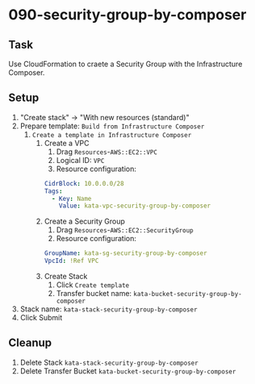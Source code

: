 # 090-security-group-by-composer

## Task
Use CloudFormation to craete a Security Group with the Infrastructure Composer.

## Setup
1. "Create stack" -> "With new resources (standard)"
2. Prepare template: `Build from Infrastructure Composer`
	1. `Create a template in Infrastructure Composer`
		1. Create a VPC
			1. Drag `Resources`-`AWS::EC2::VPC`
			2. Logical ID: `VPC`
			3. Resource configuration:
			```yaml
			CidrBlock: 10.0.0.0/28
			Tags: 
			  - Key: Name
			    Value: kata-vpc-security-group-by-composer
			```
		2. Create a Security Group
			1. Drag `Resources`-`AWS::EC2::SecurityGroup`
			2. Resource configuration:
			```yaml
			GroupName: kata-sg-security-group-by-composer
			VpcId: !Ref VPC
			```
		3. Create Stack
			1. Click `Create template`
			2. Transfer bucket name: `kata-bucket-security-group-by-composer`
3. Stack name: `kata-stack-security-group-by-composer`
4. Click Submit

## Cleanup
1. Delete Stack `kata-stack-security-group-by-composer`
2. Delete Transfer Bucket `kata-bucket-security-group-by-composer`
